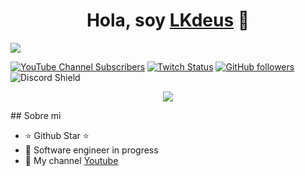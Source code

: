 <div align="center">
<h1 align="center">Hola, soy <a href="">LKdeus</a> 👋</h1>
</div>
<img src="![baner](https://github.com/LKdeuS/LKdeuS/assets/163580194/67572924-a4d5-4bb3-b2d1-6ce8553a1197)">

[![YouTube Channel Subscribers](https://img.shields.io/youtube/channel/subscribers/UCIjEgHA1vatSR2K4rfcdNRg?style=social)](https://www.youtube.com/channel/UCf2BvyhYasYk2SkAxOOUmAQ)
[![Twitch Status](https://img.shields.io/twitch/status/aristidevs?style=social)](https://www.twitch.tv/lkjuanjoo)
[![GitHub followers](https://img.shields.io/github/followers/arisguimera?style=social)](https://github.com/LKdeuS)
![Discord Shield](https://discordapp.com/api/guilds/807719549075980308/widget.png?style=shield)



<p align="center">
  <a href="https://skillicons.dev">
    <img src="https://skillicons.dev/icons?i=html,css,js,python,discord,github,mongodb,mysql,windows,vscode,php" />
  </a>
</p>
## Sobre mi

- ⭐ Github Star ⭐ 
- 📲 Software engineer in progress
- 🎥 My channel [Youtube](https://www.youtube.com/channel/UCf2BvyhYasYk2SkAxOOUmAQ) 
<br>

